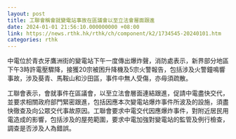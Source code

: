 ```yaml
---
layout: post
title: 工聯會稱會就變電站事故在區議會以至立法會層面跟進
date: 2024-01-01 21:56:10.000000000 +08:00
link: https://news.rthk.hk/rthk/ch/component/k2/1734545-20240101.htm
categories: rthk
---
```


中電位於青衣牙鷹洲街的變電站下午一度傳出爆炸聲，消防處表示，新界部分地區下午3時許電壓驟降，接獲20宗被困升降機及5宗火警報告，包括涉及火警鐘鳴響事故，涉及葵青、馬鞍山和沙田區，事件中無人受傷，亦毋須疏散。

工聯會表示，會就事件在區議會，以至立法會層面連結跟進，促請中電盡快交代，並要求相關政府部門緊密跟進，包括因應本次變電站爆炸事件所波及的設施，須盡快徹查及向公眾交代事故原因。工聯會要求中電交代因應爆炸事件，對附近居民用電造成的影響，包括涉及的屋苑範圍，要求中電加強對變電站的監管及例行檢查，調查是否涉及人為錯誤。
